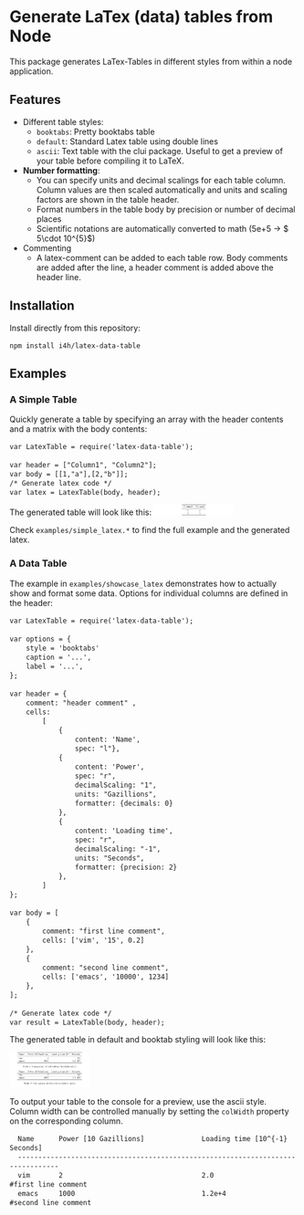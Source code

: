 # Generate LaTex (data) tables from Node

This package generates LaTex-Tables in different styles
from within a node application. 

## Features

- Different table styles:
    - `booktabs`: Pretty booktabs table
	- `default`: Standard Latex table using double lines
	- `ascii`: Text table with the clui package. Useful to get a preview of your table before compiling it to LaTeX.
- __Number formatting__: 
   - You can specify units and decimal scalings for each table column. Column values are then scaled automatically and units and scaling factors are shown in the table header.
   - Format numbers in the table body by precision or number of decimal places
   - Scientific notations are automatically converted to math (5e+5 -> $ 5\cdot 10^{5}$)
- Commenting
   - A latex-comment can be added to each table row. Body comments are added  after the line, a header comment is
   added above the header line.
   
   
## Installation

Install directly from this repository:

````
npm install i4h/latex-data-table
````
      
## Examples

### A Simple Table

Quickly generate a table by specifying an array with the header contents
and a matrix with the body contents:
````
var LatexTable = require('latex-data-table');

var header = ["Column1", "Column2"];
var body = [[1,"a"],[2,"b"]];
/* Generate latex code */
var latex = LatexTable(body, header);
````
The generated table will look like this:
<img alt="Simple default table" src="examples/simple_latex.png" style="width: 10em;" />

Check `examples/simple_latex.*` to find the full example and the generated latex.


### A Data Table

The example in `examples/showcase_latex` demonstrates how to actually show and format some data. 
Options for individual columns are defined in the header:

````
var LatexTable = require('latex-data-table');

var options = {
	style = 'booktabs'
	caption = '...',
	label = '...',
};

var header = {
    comment: "header comment" ,
    cells:
        [
            {
                content: 'Name',
                spec: "l"},
            {
                content: 'Power',
                spec: "r",
                decimalScaling: "1",
                units: "Gazillions",
                formatter: {decimals: 0}
            },
            {
                content: 'Loading time',
                spec: "r",
                decimalScaling: "-1",
                units: "Seconds",
                formatter: {precision: 2}
            },
        ]
};

var body = [
    {
        comment: "first line comment",
        cells: ['vim', '15', 0.2]
    },
    {
        comment: "second line comment",
        cells: ['emacs', '10000', 1234]
    },
];

/* Generate latex code */
var result = LatexTable(body, header);

````

The generated table in  default and booktab styling will look like this:  


<img alt="Simple default table" src="examples/showcase_latex.png" style="width: 10em;" />

To output your table to the console for a preview, use the ascii style. Column width can be
controlled manually by setting the `colWidth` property on the corresponding column. 

````
  Name      Power [10 Gazillions]              Loading time [10^{-1} Seconds]     
  --------------------------------------------------------------------------------
  vim       2                                  2.0                                 #first line comment
  emacs     1000                               1.2e+4                              #second line comment
````





